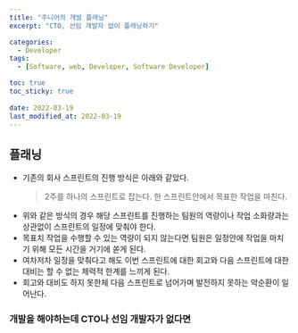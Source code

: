 ```yaml
---
title: "주니어의 개발 플래닝"
excerpt: "CTO, 선임 개발자 없이 플래닝하기"

categories:
  - Developer
tags:
  - [Software, web, Developer, Software Developer]

toc: true
toc_sticky: true
 
date: 2022-03-19
last_modified_at: 2022-03-19
---
```


## 플래닝
- 기존의 회사 스프린트의 진행 방식은 아래와 같았다.
  > 2주를 하나의 스프린트로 잡는다.
  > 한 스프린트안에서 목표한 작업을 마친다.
- 위와 같은 방식의 경우 해당 스프린트를 진행하는 팀원의 역량이나 작업 소화량과는 상관없이 스프린트의 일정에 맞춰야 한다.
- 목표치 작업을 수행할 수 있는 역량이 되지 않는다면 팀원은 일정안에 작업을 마치기 위해 모든 시간을 거기에 쏟게 된다.
- 여차저차 일정을 맞춰다고 해도 이번 스프린트에 대한 회고와 다음 스프린트에 대한 대비는 할 수 없는 체력적 한계를 느끼게 된다.
- 회고와 대비도 하지 못한체 다음 스프린트로 넘어가며 발전하지 못하는 악순환이 일어난다.


### 개발을 해야하는데 CTO나 선임 개발자가 없다면